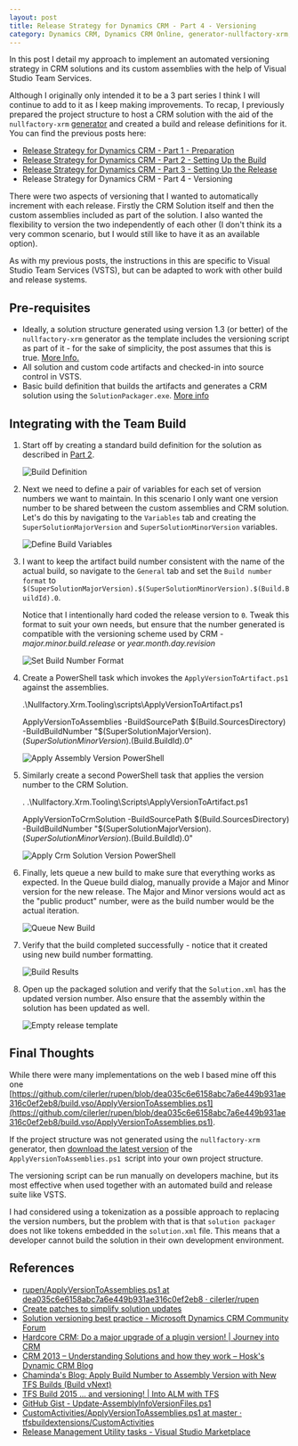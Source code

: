 ```yaml
---
layout: post
title: Release Strategy for Dynamics CRM - Part 4 - Versioning
category: Dynamics CRM, Dynamics CRM Online, generator-nullfactory-xrm, Visual Studio Team Services, Team Foundation Server, ALM, Git 
---
```

In this post I detail my approach to implement an automated versioning strategy in CRM solutions and its custom assemblies with the help of Visual Studio Team Services.

Although I originally only intended it to be a 3 part series I think I will continue to add to it as I keep making improvements. To recap, I previously prepared the project structure to host a CRM solution with the aid of the `nullfactory-xrm` [generator](https://www.npmjs.com/package/generator-nullfactory-xrm) and created a build and release definitions for it. You can find the previous posts here:

- [Release Strategy for Dynamics CRM - Part 1 - Preparation](/2016/10/release-strategy-for-dynamics-crm-prepping-part-1/)
- [Release Strategy for Dynamics CRM - Part 2 - Setting Up the Build](/2016/11/release-strategy-for-dynamics-crm-setting-up-the-build-part-2)
- [Release Strategy for Dynamics CRM - Part 3 - Setting Up the Release](/2016/11/release-strategy-for-dynamics-crm-setting-up-the-release-part-3/)
- Release Strategy for Dynamics CRM - Part 4 - Versioning

There were two aspects of versioning that I wanted to automatically increment with each release. Firstly the CRM Solution itself and then the custom assemblies included as part of the solution. I also wanted the flexibility to version the two independently of each other (I don't think its a very common scenario, but I would still like to have it as an available option).

As with my previous posts, the instructions in this are specific to Visual Studio Team Services (VSTS), but can be adapted to work with other build and release systems. 

<!--excerpt--> 

## Pre-requisites

- Ideally, a solution structure generated using version 1.3 (or better) of the `nullfactory-xrm` generator as the template includes the versioning script as part of it - for the sake of simplicity, the post assumes that this is true. [More Info.](/2016/10/release-strategy-for-dynamics-crm-prepping-part-1/)
- All solution and custom code artifacts and checked-in into source control in VSTS. 
- Basic build definition that builds the artifacts and generates a CRM solution using the `SolutionPackager.exe`. [More info](/2016/11/release-strategy-for-dynamics-crm-setting-up-the-build-part-2)


## Integrating with the Team Build

1. Start off by creating a standard build definition for the solution as described in [Part 2](/2016/11/release-strategy-for-dynamics-crm-setting-up-the-build-part-2). 

	![Build Definition](/images/posts/CrmReleasePt4/10_BuildDefinition.png)

1. Next we need to define a pair of variables for each set of version numbers we want to maintain. In this scenario I only want one version number to be shared between the custom assemblies and CRM solution. Let's do this by navigating to the `Variables` tab and creating the `SuperSolutionMajorVersion` and `SuperSolutionMinorVersion` variables.

	![Define Build Variables](/images/posts/CrmReleasePt4/20_DefineBuildVariables.png)

1. I want to keep the artifact build number consistent with the name of the actual build, so navigate to the `General` tab and set the `Build number format` to `$(SuperSolutionMajorVersion).$(SuperSolutionMinorVersion).$(Build.BuildId).0`. 

	Notice that I intentionally hard coded the release version to `0`. Tweak this format to suit your own needs, but ensure that the number generated is compatible with the versioning scheme used by CRM - *major.minor.build.release* or *year.month.day.revision*

	![Set Build Number Format](/images/posts/CrmReleasePt4/30_SetBuildNumberFormat.png)

1. Create a PowerShell task which invokes the `ApplyVersionToArtifact.ps1` against the assemblies.

    .\Nullfactory.Xrm.Tooling\scripts\ApplyVersionToArtifact.ps1
    
    ApplyVersionToAssemblies -BuildSourcePath $(Build.SourcesDirectory) -BuildBuildNumber "$(SuperSolutionMajorVersion).$(SuperSolutionMinorVersion).$(Build.BuildId).0"

	![Apply Assembly Version PowerShell](/images/posts/CrmReleasePt4/40_AssemblyPowerShell.png)

1. Similarly create a second PowerShell task that applies the version number to the CRM Solution.

	. .\Nullfactory.Xrm.Tooling\Scripts\ApplyVersionToArtifact.ps1
	
	ApplyVersionToCrmSolution -BuildSourcePath $(Build.SourcesDirectory) -BuildBuildNumber "$(SuperSolutionMajorVersion).$(SuperSolutionMinorVersion).$(Build.BuildId).0"

	![Apply Crm Solution Version PowerShell](/images/posts/CrmReleasePt4/50_SolutionPowerShell.png)

1. Finally, lets queue a new build to make sure that everything works as expected. In the Queue build dialog, manually provide a Major and Minor version for the new release. The Major and Minor versions would act as the "public product" number, were as the build number would be the actual iteration.

	![Queue New Build](/images/posts/CrmReleasePt4/55_QueueBuild.png)

1. Verify that the build completed successfully - notice that it created using new build number formatting.

	![Build Results](/images/posts/CrmReleasePt4/60_BuildResult.png)

1. Open up the packaged solution and verify that the `Solution.xml` has the updated version number. Also ensure that the assembly within the solution has been updated as well.

	![Empty release template](/images/posts/CrmReleasePt4/70_SolutionXml.png)

## Final Thoughts

While there were many implementations on the web I based mine off this one [https://github.com/cilerler/rupen/blob/dea035c6e6158abc7a6e449b931ae316c0ef2eb8/build.vso/ApplyVersionToAssemblies.ps1](https://github.com/cilerler/rupen/blob/dea035c6e6158abc7a6e449b931ae316c0ef2eb8/build.vso/ApplyVersionToAssemblies.ps1). 

If the project structure was not generated using the `nullfactory-xrm` generator, then [download the latest version](https://github.com/shanec-/generator-nullfactory-xrm/blob/master/generators/app/templates/Nullfactory.Xrm.Tooling/Scripts/ApplyVersionToArtifact.ps1) of the `ApplyVersionToAssemblies.ps1 `script into your own project structure. 

The versioning script can be run manually on developers machine, but its most effective when used together with an automated build and release suite like VSTS. 

I had considered using a tokenization as a possible approach to replacing the version numbers, but the problem with that is that `solution packager` does not like tokens embedded in the `solution.xml` file. This means that a developer cannot build the solution in their own development environment.

## References

- [rupen/ApplyVersionToAssemblies.ps1 at dea035c6e6158abc7a6e449b931ae316c0ef2eb8 · cilerler/rupen](https://github.com/cilerler/rupen/blob/dea035c6e6158abc7a6e449b931ae316c0ef2eb8/build.vso/ApplyVersionToAssemblies.ps1)
- [Create patches to simplify solution updates](https://msdn.microsoft.com/en-us/library/mt593040.aspx)
- [Solution versioning best practice - Microsoft Dynamics CRM Community Forum](https://community.dynamics.com/crm/f/117/t/151258)
- [Hardcore CRM: Do a major upgrade of a plugin version! | Journey into CRM](http://journeyintocrm.com/archives/1092)
- [CRM 2013 – Understanding Solutions and how they work – Hosk's Dynamic CRM Blog](https://crmbusiness.wordpress.com/2014/03/31/crm-2013-overview-of-solutions/)
- [Chaminda's Blog: Apply Build Number to Assembly Version with New TFS Builds (Build vNext)](http://chamindac.blogspot.com.au/2015/12/apply-build-number-to-assembly-version.html)
- [TFS Build 2015 … and versioning! | Into ALM with TFS](https://intovsts.net/2015/08/24/tfs-build-2015-and-versioning/)
- [GitHub Gist - Update-AssemblyInfoVersionFiles.ps1](https://gist.github.com/pietergheysens/14d7d98547fe35470d0e)
- [CustomActivities/ApplyVersionToAssemblies.ps1 at master · tfsbuildextensions/CustomActivities](https://github.com/tfsbuildextensions/CustomActivities/blob/master/Source/Scripts/ApplyVersionToAssemblies.ps1)
- [Release Management Utility tasks - Visual Studio Marketplace](https://marketplace.visualstudio.com/items?itemName=ms-devlabs.utilitytasks)
 

